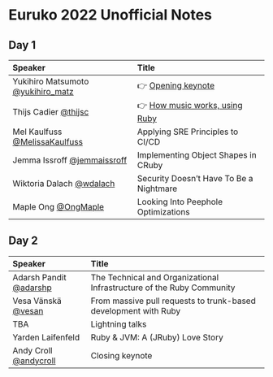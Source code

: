 # Euruko 2022 Unofficial Notes

## Day 1

| Speaker                                                      | Title                                                        |
| :----------------------------------------------------------- | :----------------------------------------------------------- |
| Yukihiro Matsumoto [@yukihiro_matz](https://twitter.com/yukihiro_matz) | 👉 [Opening keynote](talks/0101_opening_keynote.md)           |
| Thijs Cadier [@thijsc](https://twitter.com/thijsc)           | 👉 [How music works, using Ruby](talks/0102_how_music_works.md) |
| Mel Kaulfuss [@MelissaKaulfuss](https://twitter.com/MelissaKaulfuss) | Applying SRE Principles to CI/CD                             |
| Jemma Issroff [@jemmaissroff](https://twitter.com/jemmaissroff) | Implementing Object Shapes in CRuby                          |
| Wiktoria Dalach [@wdalach](https://twitter.com/wdalach)      | Security Doesn’t Have To Be a Nightmare                      |
| Maple Ong [@OngMaple](https://twitter.com/OngMaple)          | Looking Into Peephole Optimizations                          |

## Day 2

| Speaker                                                | Title                                                        |
| :----------------------------------------------------- | :----------------------------------------------------------- |
| Adarsh Pandit [@adarshp](https://twitter.com/adarshp)  | The Technical and Organizational Infrastructure of the Ruby Community |
| Vesa Vänskä   [@vesan](https://twitter.com/vesan)      | From massive pull requests to trunk-based development with Ruby |
| TBA                                                    | Lightning talks                                              |
| Yarden Laifenfeld                                      | Ruby & JVM: A (JRuby) Love Story                             |
| Andy Croll [@andycroll](https://twitter.com/andycroll) | Closing keynote                                              |


